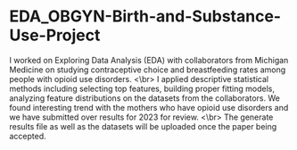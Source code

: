 # EDA_OBGYN-Birth-and-Substance-Use-Project

I worked on Exploring Data Analysis (EDA) with collaborators from Michigan Medicine on studying contraceptive choice and breastfeeding rates among people with opioid use disorders.
<\br>
I applied descriptive statistical methods including selecting top features, building proper fitting models, analyzing feature distributions on the datasets from the collaborators. We found interesting trend with the mothers who have opioid use disorders and we have submitted over results for 2023 for review.
<\br>
The generate results file as well as the datasets will be uploaded once the paper being accepted.

